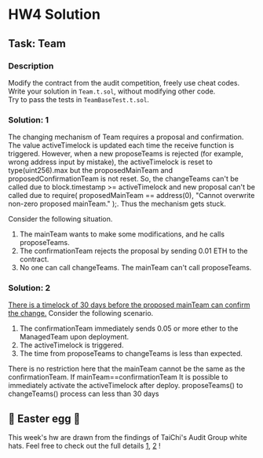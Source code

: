 # HW4 Solution
## Task: Team

### Description
Modify the contract from the audit competition, freely use cheat codes.
Write your solution in `Team.t.sol`, without modifying other code.  
Try to pass the tests in `TeamBaseTest.t.sol`.

### Solution: 1 
The changing mechanism of Team requires a proposal and confirmation. 
The value activeTimelock is updated each time the receive function is triggered.
However, when a new proposeTeams is rejected (for example, wrong address input by mistake), the activeTimelock is reset to type(uint256).max but the proposedMainTeam and proposedConfirmationTeam is not reset. 
So, the changeTeams can't be called due to block.timestamp >= activeTimelock and new proposal can't be called due to require( proposedMainTeam == address(0), "Cannot overwrite non-zero proposed mainTeam." );. Thus the mechanism gets stuck.

Consider the following situation.

1. The mainTeam wants to make some modifications, and he calls proposeTeams.
2. The confirmationTeam rejects the proposal by sending 0.01 ETH to the contract.
3. No one can call changeTeams.
The mainTeam can't call proposeTeams.

### Solution: 2
[There is a timelock of 30 days before the proposed mainTeam can confirm the change.](https://github.com/DeFiHackLabs-BootCamp/Fall-HW5/blob/main/hw/src/week5_team/Team.sol#L7)
Consider the following scenario.

1. The confirmationTeam immediately sends 0.05 or more ether to the ManagedTeam upon deployment.
2. The activeTimelock is triggered.
3. The time from proposeTeams to changeTeams is less than expected.

There is no restriction here that the mainTeam cannot be the same as the confirmationTeam.
If mainTeam==confirmationTeam
It is possible to immediately activate the activeTimelock after deploy.
proposeTeams() to changeTeams() process can less than 30 days

## 🥚 Easter egg 🥚 
This week's hw are drawn from the findings of TaiChi's Audit Group white hats. 
Feel free to check out the full details [1](https://github.com/TaiChiAuditGroup/Portfolio/blob/main/Code4rena/2024-01-saltyio/2024-01-saltyio.md#m-03--once-rejected-no-new-proposal-could-be-created-for-managedwallet), [2](https://github.com/TaiChiAuditGroup/Portfolio/blob/main/Code4rena/2024-01-saltyio/2024-01-saltyio.md#m-01--timelock-can-be-bypass) !